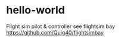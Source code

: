 # hello-world
Flight sim pilot &amp; controller
see flightsim bay
https://github.com/Quig40/flightsimbay

